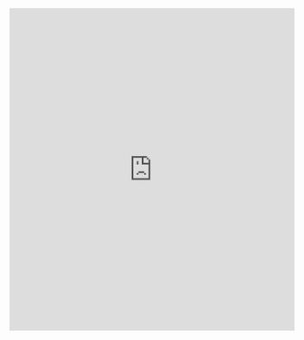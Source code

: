 <p><iframe allowfullscreen width="100%" height="569" class="google-slides-iframe" frameborder="0" scrolling="no" src="https://docs.google.com/presentation/d/e/2PACX-1vSDd9ldfevtggThpKQMfeY0q1Liw0IBglnZksBRtpRoz2e-GzKLgb5vg4m_yZbVXa5hQ9cJoz5p6jVI/embed?start=false&amp;loop=false&amp;delayms=3000"></iframe></p>